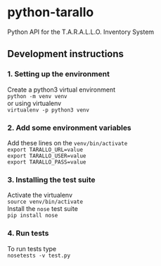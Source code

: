 # python-tarallo
Python API for the T.A.R.A.L.L.O. Inventory System

## Development instructions
### 1. Setting up the environment
Create a python3 virtual environment  
`python -m venv venv`  
or using virtualenv  
`virtualenv -p python3 venv`  
### 2. Add some environment variables
Add these lines on the `venv/bin/activate`  
`export TARALLO_URL=value`  
`export TARALLO_USER=value`  
`export TARALLO_PASS=value` 
### 3. Installing the test suite
Activate the virtualenv  
`source venv/bin/activate`  
Install the `nose` test suite  
`pip install nose`  
### 4. Run tests
To run tests type  
`nosetests -v test.py`  

